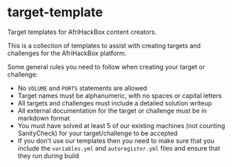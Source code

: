 # target-template
Target templates for AfriHackBox content creators.

This is a collection of templates to assist with creating targets and challenges for the AfriHackBox platform.


Some general rules you need to follow when creating your target or challenge:
* No `VOLUME` and `PORTS` statements are allowed
* Target names must be alphanumeric, with no spaces or capital letters
* All targets and challenges must include a detailed solution writeup
* All external documentation for the target or challenge must be in markdown format
* You must have solved at least 5 of our existing machines (not counting SanityCheck) for your target/challenge to be accepted
* If you don't use our templates then you need to make sure that you include the `variables.yml` and `autoregister.yml` files and ensure that they run during build


